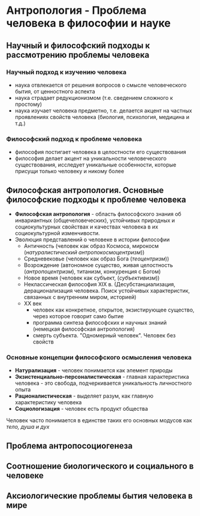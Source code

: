 # Антропология - Проблема человека в философии и науке

## Научный и философский подходы к рассмотрению проблемы человека

### Научный подход к изучению человека

- наука отвлекается от решения вопросов о смысле человеческого бытия, от ценностного аспекта
- наука страдает редукционизмом (т.е. сведением сложного к простому)
- наука изучает человека предметно, т.е. делается акцент на частных проявлениях свойств человека (биология, психология, медицина и т.д.)

### Философский подход к проблеме человека

- философия постигает человека в целостности его существования
- философия делает акцент на уникальности человеческого существования, исследует уникальные особенности, которые присущи только человеку и никому более

## Философская антропология. Основные философские подходы к проблеме человека

- **Философская антропология** - область философского знания об инвариантных (общечеловеческих), устойчивых природных и социокультурных свойствах и качествах человека в их социокультурной изменчивости.
- Эволюция представлений о человеке в истории философии
  - Античность (человек как образ Космоса, мирокосм (_натуралистический антропокосмоцентризм_))
  - Средневековье (человек как образ Бога (_теоцентризм_))
  - Возрождение (автономное существо, живая целостность (_антропоцентризм_), титанизм, конкуренция с Богом)
  - Новое время (человек как субъект, (_субъективизм_))
  - Неклассическая философия XIX в. (Десубстанциализация, дерационализация человека. Поиск устойчивых характеристик, связанных с внутренним миром, историей)
  - XX век
    - человек как конкретное, открытое, экзистирующее существо, через которое говорит само бытие
    - программа синтеза философских и научных знаний (немецкая философская антропология)
    - смерть субъекта. "Одномерный человек". Человек без свойств

### Основные концепции философского осмысления человека

- **Натурализация** - человек понимается как элемент природы
- **Экзистенциально-персоналистическая** - главная характеристика человека - это свобода, подчеркивается уникальность личностного опыта
- **Рационалистическая** - выделяет разум, как главную характеристику человека
- **Социологизация** - человек есть продукт общества

Человек часто понимается в единстве таких его основных модусов как _тело, душа и дух_

## Проблема антропосоциогенеза

## Соотношение биологического и социального в человеке

## Аксиологические проблемы бытия человека в мире
